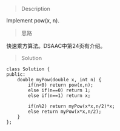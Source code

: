 > Description

Implement pow(x, n).

> 思路

快速乘方算法。DSAAC中第24页有介绍。

> Solution

```
class Solution {
public:
    double myPow(double x, int n) {
        if(n<0) return pow(x,n);
        else if(n==0) return 1;
        else if(n==1) return x;
        
        if(n%2) return myPow(x*x,n/2)*x;
        else return myPow(x*x,n/2);
    }
};
```
